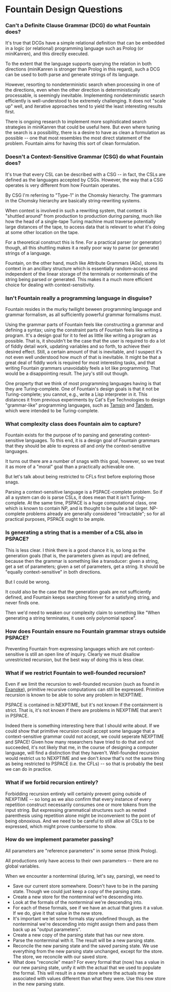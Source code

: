 Fountain Design Questions
=========================

### Can't a Definite Clause Grammar (DCG) do what Fountain does?

It's true that DCGs have a simple relational definition that can be embedded
in a logic (or relational) programming language such as Prolog (or miniKanren),
and this directly executed.

To the extent that the language supports querying the relation in both directions
(miniKanren is stronger than Prolog in this regard), such a DCG can be used to
both parse and generate strings of its language.

However, resorting to nondeterministic search when processing in one of the
directions, even when the other direction is deterministically processable,
is seemingly inevitable.  Implementing nondeterministic search efficiently is
well-understood to be extremely challenging.  It does not "scale up" well,
and iterative approaches tend to yield the least interesting results first.

There is ongoing research to implement more sophisticated search strategies in
miniKanren that could be useful here.  But even where tuning the search is a
possibility, there is a desire to have as clean a formulation as possible -- one
that most resembles the most direct statement of the problem.  Fountain aims for
having this sort of clean formulation.

### Doesn't a Context-Sensitive Grammar (CSG) do what Fountain does?

It's true that every CSL can be described with a CSG -- in fact,
the CSLs are defined as the languages accepted by CSGs.  However, the
way that a CSG operates is very different from how Fountain operates.

By CSG I'm referring to "Type-1" in the Chomsky hierarchy.  The grammars
in the Chomsky hierarchy are basically string-rewriting systems.

When context is involved in such a rewriting system, that context is
"shuttled around" from production to production during parsing, much
like how the head of a single-tape Turing machine must traverse
potentially large distances of the tape, to access data that is
relevant to what it's doing at some other location on the tape.

For a theoretical construct this is fine.  For a practical parser
(or generator) though, all this shuttling makes it a really poor way
to parse (or generate) strings of a language.

Fountain, on the other hand, much like Attribute Grammars (AGs),
stores its context in an ancillary structure which is essentially
random-access and independent of the linear storage of the terminals
or nonterminals of the string being parsed or generated.  This makes
it a much more efficient choice for dealing with context-sensitivity.

### Isn't Fountain really a programming language in disguise?

Fountain resides in the murky twilight beween programming language and
grammar formalism, as all sufficiently powerful grammar formalisms must.

Using the grammar parts of Fountain feels like constructing a grammar
and defining a syntax; using the constraint parts of Fountain feels
like writing a program.  It's a design goal for it to feel as little
like writing a program as possible.  That is, it shouldn't be the case
that the user is required to do a lot of fiddly detail work, updating
variables and so forth, to achieve their desired effect.  Still, a
certain amount of that is inevitable, and I suspect it's not even well
understood how _much_ of that is inevitable.  It might be that a
great deal of fiddly work is required for most interesting tasks, and
that writing Fountain grammars unavoidably feels a lot like programming.
That would be a disappointing result.  The jury's still out though.

One property that we think of most programming languages having is that
they are Turing-complete.  One of Fountain's design goals is that it
not be Turing-complete; you cannot, e.g., write a Lisp interpreter in it.
This distances it from previous experiments by Cat's Eye Technologies
to design "grammar-like" programming languages, such as
[Tamsin][] and [Tandem][], which were intended to be Turing-complete.

### What complexity class does Fountain aim to capture?

Fountain exists for the purpose of to parsing and generating
context-sensitive languages.  To this end, it is a design goal
of Fountain grammars that they should be able to express
_all_ and _only_ the context-sensitive languages.

It turns out there are a number of snags with this goal, however, so we
treat it as more of a "moral" goal than a practically achievable one.

But let's talk about being restricted to CFLs first before exploring
those snags.

Parsing a context-sensitive language is a PSPACE-complete problem.
So if all a system can do is parse CSLs, it does mean that it isn't Turing-complete.
At the same time, PSPACE is a huge computational class, one which is
known to contain NP, and is thought to be quite a bit larger.
NP-complete problems already are generally considered "intractable";
so for all practical purposes, PSPACE ought to be ample.

### Is generating a string that is a member of a CSL also in PSPACE?

This is less clear.  I think there is a good chance it is, so long as
the generation goals (that is, the parameters given as input) are defined,
because then the grammar is something like a transducer: given a string,
get a set of parameters; given a set of parameters, get a string.  It
should be "equally context-sensitive" in both directions.

But I could be wrong.

It could also be the case that the generation goals are not sufficiently defined,
and Fountain keeps searching forever for a satisfying string, and never finds
one.

Then we'd need to weaken our complexity claim to something like "When generating
a string terminates, it uses only polynomial space".

### How does Fountain ensure no Fountain grammar strays outside PSPACE?

Preventing Fountain from expressing languages which are not
context-sensitive is still an open line of inquiry.  Clearly we
must disallow unrestricted recursion, but the best way of doing
this is less clear.

### What if we restrict Fountain to well-founded recursion?

Even if we limit the recursion to well-founded recursion (such
as found in [Exanoke][]), primitive recursive computations can
still be expressed.  Primitive recursion is known to be able to
solve any problem in NEXPTIME.

PSPACE is contained in NEXPTIME, but it's not known if the containment
is strict.  That is, it's not known if there are problems in NEXPTIME
that aren't in PSPACE.

Indeed there is something interesting here that I should write about.
If we could show that primitive recursion could accept some language
that a context-sensitive grammar could not accept, we could
seperate NEXPTIME and SPACE!  Given how many researchers have tried
to do that and not succeeded, it's not likely that me, in the course
of designing a computer language, will find a distinction that they
haven't.  Well-founded recursion would restrict us to NEXPTIME and
we don't _know_ that's not the same thing as being restricted to
PSPACE (i.e. the CFLs) -- so that is probably the best we can do
in practice.

### What if we forbid recursion entirely?

Forbidding recursion entirely will certainly prevent going outside
of NEXPTIME -- so long as we also confirm that every instance of
every repetition construct necessarily consumes one or more tokens
from the input string.  But expressing grammatical structures such
as nested parenthesis using repetition alone might be inconvenient
to the point of being obnoxious.  And we need to be careful to still
allow all CSLs to be expressed, which might prove cumbersome to show.

### How do we implement parameter passing?

All parameters are "reference parameters" in some sense (think Prolog).

All productions only have access to their own parameters -- there are
no global variables.

When we encounter a nonterminal (during, let's say, parsing), we need
to

*   Save our current store somewhere.  Doesn't have to be in the
    parsing state.  Though we could just keep a copy of the parsing
    state.
*   Create a new store for the nonterminal we're descending into.
*   Look at the formals of the nonterminal we're descending into.
*   For each of these formals, see if we have an actual that gives
    it a value.  If we do, give it that value in the new store.
*   It's important we let some formals stay undefined though, as
    the nonterminal we're descending into might assign them and
    pass them back up as "output parameters".
*   Create a new copy of the parsing state that has our new store.
*   Parse the nonterminal with it.  The result will be a new
    parsing state.
*   Reconcile the new parsing state and the saved parsing state.
    We use everything from the new parsing state unchanged,
    except for the store.  The store, we reconcile with our
    saved store.
*   What does "reconcile" mean?  For every formal that (now)
    has a value in our new parsing state, unify it with the
    actual that we used to populate the formal.  This will
    result in a new store where the actuals may be associated
    with values different than what they were.  Use this new store
    in the new parsing state.

[Exanoke]: https://catseye.tc/node/Exanoke
[Tamsin]: https://catseye.tc/node/Tamsin
[Tandem]: https://catseye.tc/node/Tandem
